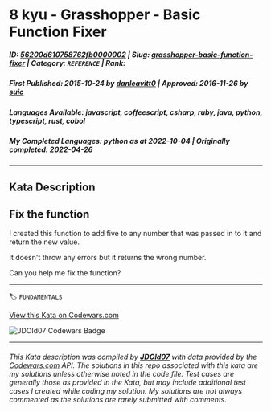 # 8 kyu - Grasshopper - Basic Function Fixer

##### **ID**: [56200d610758762fb0000002](https://www.codewars.com/kata/56200d610758762fb0000002) | **Slug**: [grasshopper-basic-function-fixer](https://www.codewars.com/kata/56200d610758762fb0000002) | **Category**: `REFERENCE` | **Rank**: <span style="color:white">8 kyu</span>

##### **First Published**: 2015-10-24 ***by*** [danleavitt0](https://www.codewars.com/users/danleavitt0) | **Approved**: 2016-11-26 ***by*** [suic](https://www.codewars.com/users/suic)

##### **Languages Available**: javascript, coffeescript, csharp, ruby, java, python, typescript, rust, cobol

##### **My Completed Languages**: python ***as at*** 2022-10-04 | **Originally completed**: 2022-04-26

---

## Kata Description


## Fix the function



I created this function to add five to any number that was passed in to it and return the new value.

It doesn't throw any errors but it returns the wrong number.



Can you help me fix the function?

---


🏷 `FUNDAMENTALS`


[View this Kata on Codewars.com](https://www.codewars.com/kata/56200d610758762fb0000002)

![](https://www.codewars.com/users/jdold07/badges/large "JDOld07 Codewars Badge")

---

###### *This Kata description was compiled by [**JDOld07**](https://tpstech.dev) with data provided by the [Codewars.com](https://www.codewars.com) API.  The solutions in this repo associated with this kata are my solutions unless otherwise noted in the code file.  Test cases are generally those as provided in the Kata, but may include additional test cases I created while coding my solution.  My solutions are not always commented as the solutions are rarely submitted with comments.*
